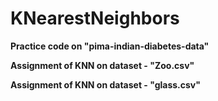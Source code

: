 # **KNearestNeighbors**

**Practice code on "pima-indian-diabetes-data"**

**Assignment of KNN on dataset - "Zoo.csv"**

**Assignment of KNN on dataset - "glass.csv"**
